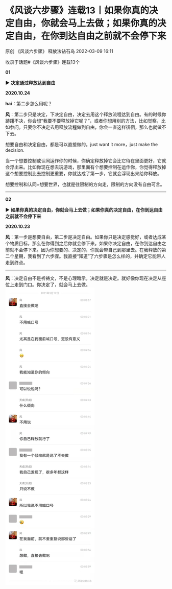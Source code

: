 # 《风谈六步骤》连载13丨如果你真的决定自由，你就会马上去做；如果你真的决定自由，在你到达自由之前就不会停下来

原创 《风谈六步骤》 释放法钻石岛 2022-03-09 16:11

收录于话题#《风谈六步骤》连载13个

 

 

 




**01**




**► 决定通过释放达到自由**

**2020.10.24**

**hai**：第二步怎么用呢？

**风**：第二步只是决定，下决定自由，决定去用这个释放流程达到自由。有的时候你踌躇不决，你会想“我要不要释放掉它呢？”，或者你想用别的方法，比如觉察，比如参问。只要你不决定去用释放流程做到自由，你会一直这样徘徊，那么也就做不下去。

想要自由和决定自由，都是可以直接做的。just want it more，just make the decision.

当一个想要控制或认同运作你的时候，你确定释放掉它会比它待在里面更好，它就会浮出来。比如你现在想去玩游戏，那里面有个想要控制在运作你，你觉得释放掉这个想要控制比去控制更重要，你就达成了第一步，它就会浮现出来给你释放。

想要控制和认同=想要世界，也就是往限制的方向走，限制的方向没有自由可言。






---
**02**




**► 如果你真的决定自由，你就会马上去做；如果你真的决定自由，在你到达自由之前就不会停下来**

**2020.10.23**

**风**：第一步是想要自由，第二步是决定自由。如果你只是决定感觉好，或者达成某个物质目标，那么在你得到之后你就会停下来。如果你决定自由，在你到达自由之前就不会停下来。因为你想要的、决定的，你就会带自己到那里去。在我释放的第二个星期，我看到了六步骤。我直接“知道”了六步骤是怎么样的，并确定它能带人走到终点。


________________________________________


**风**：决定自由不是祈祷文，不是心理暗示，决定就是决定。就好像你现在决定从座位上走到门口。你决定了，就会马上去做。
!["Chat history"](pictures/2022-04-28-18-14-43.png)
 

 





